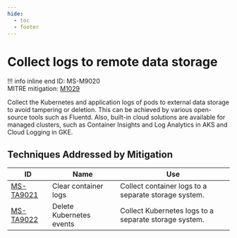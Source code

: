 ```yaml
---
hide:
  - toc
  - footer
---
```


# Collect logs to remote data storage

!!! info inline end
    ID: MS-M9020<br>
    MITRE mitigation: [M1029](https://attack.mitre.org/mitigations/M1029/)


Collect the Kubernetes and application logs of pods to external data storage to avoid tampering or deletion. This can be achieved by various open-source tools such as Fluentd. Also, built-in cloud solutions are available for managed clusters, such as Container Insights and Log Analytics in AKS and Cloud Logging in GKE.


## Techniques Addressed by Mitigation

|ID|Name|Use|
|--|----------|-----------|
|[MS-TA9021](../techniques/Clear%20container%20logs.md)|Clear container logs|Collect container logs to a separate storage system.|
|[MS-TA9022](../techniques/Delete%20K8S%20events.md)|Delete Kubernetes events|Collect Kubernetes logs to a separate storage system.|